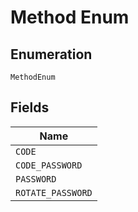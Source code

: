 
# Method Enum

## Enumeration

`MethodEnum`

## Fields

| Name |
|  --- |
| `CODE` |
| `CODE_PASSWORD` |
| `PASSWORD` |
| `ROTATE_PASSWORD` |


